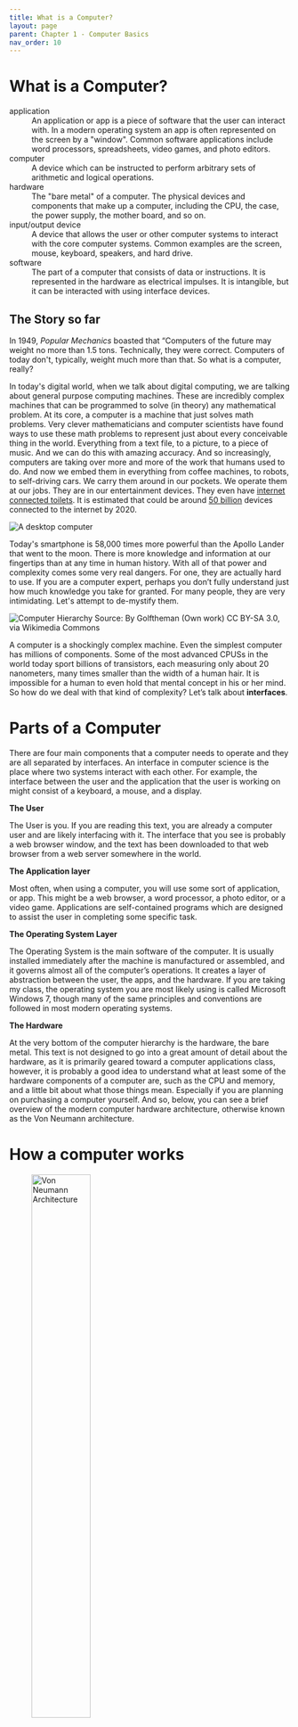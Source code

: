 ```yaml
---
title: What is a Computer?
layout: page
parent: Chapter 1 - Computer Basics
nav_order: 10
---
```


What is a Computer?
===================

<dl>
    <dt>
    application
    </dt>
    <dd>
    An application or app is a piece of software that the user can interact with. In a modern operating system an app is often represented on the screen by a "window". Common software applications include word processors, spreadsheets, video games, and photo editors.
    </dd>
    <dt>
    computer
    </dt>
    <dd>
    A device which can be instructed to perform arbitrary sets of arithmetic and logical operations.
    </dd>
    <dt>
    hardware
    </dt>
    <dd>
    The "bare metal" of a computer. The physical devices and components that make up a computer, including the CPU, the case, the power supply, the mother board, and so on.
    </dd>
    <dt>
    input/output device
    </dt>
    <dd>
    A device that allows the user or other computer systems to interact with the core computer systems. Common examples are the screen, mouse, keyboard, speakers, and hard drive.
    </dd>
    <dt>
    software
    </dt>
    <dd>
    The part of a computer that consists of data or instructions. It is represented in the hardware as electrical impulses. It is intangible, but it can be interacted with using interface devices.
    </dd>
</dl>

The Story so far
----------------

In 1949, *Popular Mechanics* boasted that “Computers of the future may
weight no more than 1.5 tons. Technically, they were correct. Computers
of today don't, typically, weight much more than that. So what is a
computer, really?

In today's digital world, when we talk about digital computing, we are
talking about general purpose computing machines. These are incredibly
complex machines that can be programmed to solve (in theory) any
mathematical problem. At its core, a computer is a machine that just
solves math problems. Very clever mathematicians and computer scientists
have found ways to use these math problems to represent just about every
conceivable thing in the world. Everything from a text file, to a
picture, to a piece of music. And we can do this with amazing accuracy.
And so increasingly, computers are taking over more and more of the work
that humans used to do. And now we embed them in everything from coffee
machines, to robots, to self-driving cars. We carry them around in our
pockets. We operate them at our jobs. They are in our entertainment
devices. They even have [internet connected
toilets](http://www.wired.com/insights/2014/04/toilet-role-internet-things).
It is estimated that could be around [50
billion](http://www.statista.com/statistics/471264/iot-number-of-connected-devices-worldwide/)
devices connected to the internet by 2020.

![A desktop computer](images/desktop_example.jpg)

Today's smartphone is 58,000 times more powerful than the Apollo Lander
that went to the moon. There is more knowledge and information at our
fingertips than at any time in human history. With all of that power and
complexity comes some very real dangers. For one, they are actually hard
to use. If you are a computer expert, perhaps you don’t fully understand
just how much knowledge you take for granted. For many people, they are
very intimidating. Let's attempt to de-mystify them.

![Computer Hierarchy **Source:** By Golftheman (Own work) [CC BY-SA
3.0](http://creativecommons.org/licenses/by-sa/3.0), via [Wikimedia
Commons](https://commons%20.wikimedia.org/wiki/File%3AOperating_system_placement.svg)](https://upload.wikimedia.org/wikipedia/commons/e/e1/Operating_system_placement.svg)

A computer is a shockingly complex machine. Even the simplest computer
has millions of components. Some of the most advanced CPUSs in the world
today sport billions of transistors, each measuring only about 20
nanometers, many times smaller than the width of a human hair. It is
impossible for a human to even hold that mental concept in his or her
mind. So how do we deal with that kind of complexity? Let’s talk about
**interfaces**.

Parts of a Computer
===================

There are four main components that a computer needs to operate and they
are all separated by interfaces. An interface in computer science is the
place where two systems interact with each other. For example, the
interface between the user and the application that the user is working
on might consist of a keyboard, a mouse, and a display.

**The User**

The User is you. If you are reading this text, you are already a
computer user and are likely interfacing with it. The interface that
you see is probably a web browser window, and the text has been
downloaded to that web browser from a web server somewhere in
the world.

**The Application layer**

Most often, when using a computer, you will use some sort of
application, or app. This might be a web browser, a word processor,
a photo editor, or a video game. Applications are self-contained
programs which are designed to assist the user in completing some
specific task.

**The Operating System Layer**

The Operating System is the main software of the computer. It is
usually installed immediately after the machine is manufactured or
assembled, and it governs almost all of the computer’s operations.
It creates a layer of abstraction between the user, the apps, and
the hardware. If you are taking my class, the operating system you
are most likely using is called Microsoft Windows 7, though many of
the same principles and conventions are followed in most modern
operating systems.

**The Hardware**

At the very bottom of the computer hierarchy is the hardware, the
bare metal. This text is not designed to go into a great amount of
detail about the hardware, as it is primarily geared toward a
computer applications class, however, it is probably a good idea to
understand what at least some of the hardware components of a
computer are, such as the CPU and memory, and a little bit about
what those things mean. Especially if you are planning on purchasing
a computer yourself. And so, below, you can see a brief overview of
the modern computer hardware architecture, otherwise known as the
Von Neumann architecture.

How a computer works
====================

<figure>
<img src="https://upload.wikimedia.org/wikipedia/commons/e/e5/Von_Neumann_Architecture.svg" alt="Von Neumann Architecture" width="50%">
<figcaption>Von Neumann Architecture By Kapooht (Own work) <a href="http://creativecommons.org/licenses/by-sa/3.0">CC BY-SA 3.0</a>, via <a href="https://commons.wikimedia.org/wiki/File%3AVon_Neumann_Architecture.svg">Wikimedia Commons</a></figcaption>

</figure>

The modern concept of a computer follows what’s known as the Von Neumann
architecture. What this means is actually pretty simple at its most
fundamental. There are three basic components: The computer itself,
input devices, and output devices. Let’s look at all three of these in
turn.

Inside the Computer
===================

![A Motherboard](images/motherboard.png)

John von Neumann conceived of a very simple architecture which we still
use today. At its core, a computer has two main components, the Central
Processing Unit (the CPU), and a Memory Unit which today we typically
call RAM. A computer stores a "program" in memory (RAM), and then the
CPU asks the memory unit for the first step of the program (known as an
"instruction" and then executes it. It returns any result to memory and
then asks for the next step. Over and over until the program ends. Each
of these components can be broken further up into sub-components until
we get all the way down to the most fundamental parts of the CPU, the
transistors, which can be so small that more than four million of them
could fit in the period at the end of this sentence.

Perhaps the most beautiful thing about all of this? For most people,
none of that matters. For the sake of making digital technology
available to everyone, we have created interfaces that shield us from
all of that complexity. We don't have to worry about the file system,
the clock speed, or the instruction set on our CPU. All we need is to
know how to open the word processor so that we can get some work done or
start up [Steam](http://store.steampowered.com/) so that we can play a
video game.

Input/Output
============

![Common Interface Devices](images/mouse-keyboard.jpg)

It is a pretty poor computer that can’t do anything with the result of
some operation or computation. And so, almost all computers have some
way for a user or other agent to interact with it. The modern home
computer might have dozens of input/output devices attached to it. These
allow the user to interact with whatever program (or programs) are
running on the computer. Some are obvious, but others are a bit more
subtle.

**Input Devices**

-   Mouse
-   Keyboard
-   Scanner
-   Game Controller
-   Fingerprint Reader
-   Touchscreen
-   Microphone
-   GPS antenna
-   Bluetooth Chip

    **Output Devices**

-   Monitor
-   Touchscreen
-   Speakers
-   Haptic feedback (rumble feature on game controller)
-   Printer
-   Hard drive
-   Jumpdrive

Of course, this list could go on and on. Altogether, these devices are known as Input/Output devices, or I/O devices. Some home computers will have variations on these basic parts. For instance, a gamer might have a high-performance mouse and keyboard, or an XBox 360 controller. An artist might have a digital drawing tablet. A photographer might have a camera set up to transfer photos directly to the computer. Also, your car most likely has many small computers in it which monitor conditions in the car, such as engine temperature. That temperature sensor is an I/O device, and the fan that it it turns on when the temperature gets too high is also an I/O device. Anything that a computer uses to interact with a user or the outside world is a I/O device. 
